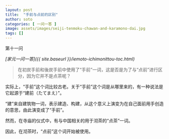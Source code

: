 ```yaml
---
layout: post
title:  "手前与点前的区别"
author: soto
categories: [ 一问一答 ]
image: assets/images/seiji-tenmoku-chawan-and-karamono-dai.jpg
tags: []
---
```


第十一问

*[家元一问一答]({{ site.baseurl }}/iemoto-ichimonittou-toc.html)*

> 在初炭手前和後炭手前中使用了“手前”一词，这是否是为了与“点前”进行区分，因为它并不是点茶呢？

实际上，“手前”这个词比较古老。关于“手前”这个词是从哪里来的，有一种说法是它起源于“建前（たてまえ）”。

“建”来自建筑物一词，表示建造、构建，从这个意义上演变为在自己面前用手创造的意思，由此演变成了“手前”。

然而，在寺庙的仪式中，有与中国相关的用于沏茶的“点茶”一词。

因此，在沏茶时，“点前”这个词开始被使用。
